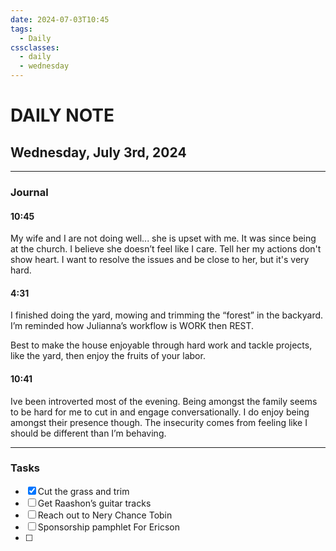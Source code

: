 ```yaml
---
date: 2024-07-03T10:45
tags:
  - Daily
cssclasses:
  - daily
  - wednesday
---
```

# DAILY NOTE
## Wednesday, July 3rd, 2024
***
### Journal
#### 10:45

My wife and I are not doing well... she is upset with me. It was since being at the church. I believe she doesn’t feel like I care. Tell her my actions don't show heart. I want to resolve the issues and be close to her, but it's very hard.

#### 4:31

I finished doing the yard, mowing and trimming the “forest” in the backyard. I’m reminded how Julianna’s workflow is WORK then REST.

Best to make the house enjoyable through hard work and tackle projects, like the yard, then enjoy the fruits of your labor.

#### 10:41

Ive been introverted most of the evening. Being amongst the family seems to be hard for me to cut in and engage conversationally. I do enjoy being amongst their presence though. The insecurity comes from feeling like I should be different than I’m behaving.
***
### Tasks
- [x] Cut the grass and trim
- [ ] Get Raashon’s guitar tracks
- [ ] Reach out to Nery Chance Tobin
- [ ] Sponsorship pamphlet For Ericson
- [ ] 